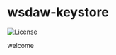# wsdaw-keystore

[![License](https://img.shields.io/badge/license-Apache%202-4EB1BA.svg)](https://www.apache.org/licenses/LICENSE-2.0.html)


welcome